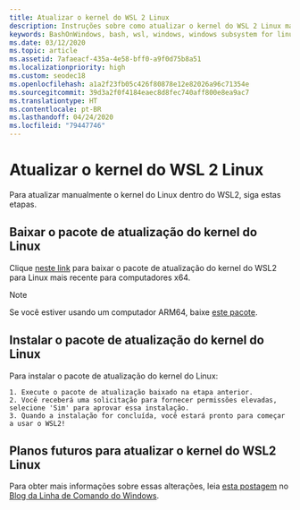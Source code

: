 ```yaml
---
title: Atualizar o kernel do WSL 2 Linux
description: Instruções sobre como atualizar o kernel do WSL 2 Linux manualmente
keywords: BashOnWindows, bash, wsl, windows, windows subsystem for linux, windowssubsystem, ubuntu, wsl.conf, wslconfig
ms.date: 03/12/2020
ms.topic: article
ms.assetid: 7afaeacf-435a-4e58-bff0-a9f0d75b8a51
ms.localizationpriority: high
ms.custom: seodec18
ms.openlocfilehash: a1a2f23fb05c426f80878e12e82026a96c71354e
ms.sourcegitcommit: 39d3a2f0f4184eaec8d8fec740aff800e8ea9ac7
ms.translationtype: HT
ms.contentlocale: pt-BR
ms.lasthandoff: 04/24/2020
ms.locfileid: "79447746"
---
```

# <a name="updating-the-wsl-2-linux-kernel"></a>Atualizar o kernel do WSL 2 Linux

Para atualizar manualmente o kernel do Linux dentro do WSL2, siga estas etapas. 

## <a name="download-the-linux-kernel-update-package"></a>Baixar o pacote de atualização do kernel do Linux

Clique [neste link](https://wslstorestorage.blob.core.windows.net/wslblob/wsl_update_x64.msi) para baixar o pacote de atualização do kernel do WSL2 para Linux mais recente para computadores x64.

> [!NOTE] 
> Se você estiver usando um computador ARM64, baixe [este pacote](https://wslstorestorage.blob.core.windows.net/wslblob/wsl_update_arm64.msi).

## <a name="install-the-linux-kernel-update-package"></a>Instalar o pacote de atualização do kernel do Linux

Para instalar o pacote de atualização do kernel do Linux:

    1. Execute o pacote de atualização baixado na etapa anterior.
    2. Você receberá uma solicitação para fornecer permissões elevadas, selecione 'Sim' para aprovar essa instalação.
    3. Quando a instalação for concluída, você estará pronto para começar a usar o WSL2!

## <a name="future-plans-for-updating-the-wsl2-linux-kernel"></a>Planos futuros para atualizar o kernel do WSL2 Linux

Para obter mais informações sobre essas alterações, leia [esta postagem](https://devblogs.microsoft.com/commandline/wsl2-will-be-generally-available-in-windows-10-version-2004) no [Blog da Linha de Comando do Windows](https://aka.ms/cliblog).
